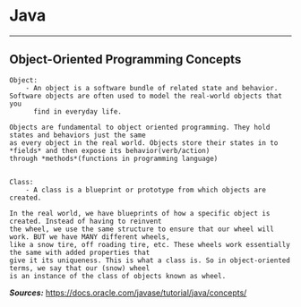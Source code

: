 # Java
--- -

 
## Object-Oriented Programming Concepts  

    Object:
        - An object is a software bundle of related state and behavior. Software objects are often used to model the real-world objects that you 
          find in everyday life.

    Objects are fundamental to object oriented programming. They hold states and behaviors just the same   
    as every object in the real world. Objects store their states in to *fields* and then expose its behavior(verb/action)  
    through *methods*(functions in programming language)


    Class:  
        - A class is a blueprint or prototype from which objects are created.

    In the real world, we have blueprints of how a specific object is created. Instead of having to reinvent    
    the wheel, we use the same structure to ensure that our wheel will work. BUT we have MANY different wheels, 
    like a snow tire, off roading tire, etc. These wheels work essentially the same with added properties that 
    give it its uniqueness. This is what a class is. So in object-oriented terms, we say that our (snow) wheel 
    is an instance of the class of objects known as wheel.

     
















***Sources:*** https://docs.oracle.com/javase/tutorial/java/concepts/
    
    